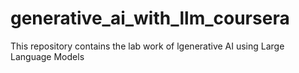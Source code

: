 # generative_ai_with_llm_coursera
This repository contains the lab work of lgenerative AI using Large Language Models
